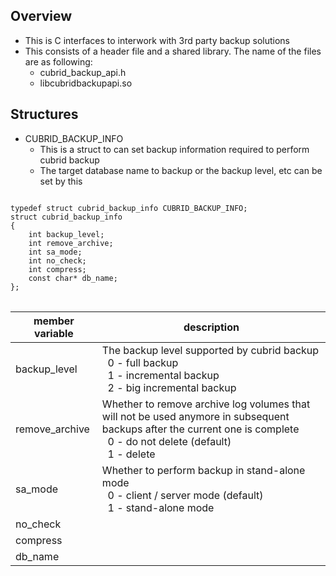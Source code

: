 ## Overview
* This is C interfaces to interwork with 3rd party backup solutions
* This consists of a header file and a shared library. The name of the files are as following:
  * cubrid_backup_api.h
  * libcubridbackupapi.so
## Structures
* CUBRID_BACKUP_INFO
  * This is a struct to can set backup information required to perform cubrid backup
  * The target database name to backup or the backup level, etc can be set by this
<pre>
<code>
typedef struct cubrid_backup_info CUBRID_BACKUP_INFO;
struct cubrid_backup_info
{
    int backup_level;
    int remove_archive;
    int sa_mode;
    int no_check;
    int compress;
    const char* db_name;
};
</code>
</pre>

|member variable|description|
|-|-|
|backup_level|The backup level supported by cubrid backup</br>&nbsp;&nbsp;0 - full backup</br>&nbsp;&nbsp;1 - incremental backup</br>&nbsp;&nbsp;2 - big incremental backup|
|remove_archive|Whether to remove archive log volumes that will not be used anymore in subsequent backups after the current one is complete</br>&nbsp;&nbsp;0 - do not delete (default)</br>&nbsp;&nbsp;1 - delete|
|sa_mode|Whether to perform backup in stand-alone mode</br>&nbsp;&nbsp;0 - client / server mode (default)</br>&nbsp;&nbsp;1 - stand-alone mode|
|no_check| |
|compress| |
|db_name| |
   
